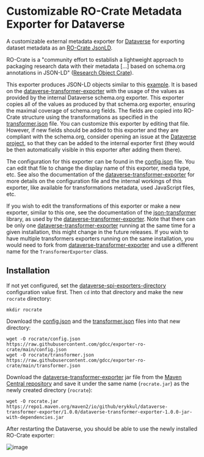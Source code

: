 # Customizable RO-Crate Metadata Exporter for Dataverse
A customizable external metadata exporter for [Dataverse](https://dataverse.org) for exporting dataset metadata as an [RO-Crate JsonLD](https://www.researchobject.org/ro-crate/1.1/appendix/jsonld.html). 

RO-Crate is a "community effort to establish a lightweight approach to packaging research data with their metadata [...] based on schema.org annotations in JSON-LD" ([Research Object Crate](https://w3id.org/ro/crate)). 

This exporter produces JSON-LD objects similar to this [example](https://rawcdn.githack.com/biocompute-objects/bco-ro-example-chipseq/76cb84c8d6a17a3fd7ae3102f68de3f780458601/data/ro-crate-metadata.json). It is based on the [dataverse-transformer-exporter](https://github.com/ErykKul/dataverse-transformer-exporter/) with the usage of the values as provided by the internal Dataverse schema.org exporter. This exporter copies all of the values as produced by that schema.org exporter, ensuring the maximal coverage of schema.org fields. The fields are copied into RO-Crate structure using the transformations as specified in the [transformer.json](/transformer.json) file. You can customize this exporter by editing that file. However, if new fields should be added to this exporter and they are compliant with the schema.org, consider opening an issue at the [Dataverse project](https://github.com/iqss/dataverse), so that they can be added to the internal exporter first (they would be then automatically visible in this exporter after adding them there).

The configuration for this exporter can be found in the [config.json](/config.json) file. You can edit that file to change the display name of this exporter, media type, etc. See also the documentation of the [dataverse-transformer-exporter](https://github.com/ErykKul/dataverse-transformer-exporter/) for more details on the configuration file and the internal workings of this exporter, like available for transformations metadata, used JavaScript files, etc.

If you wish to edit the transformations of this exporter or make a new exporter, similar to this one, see the documentation of the [json-transformer](https://github.com/erykKul/json-transformer) library, as used by the [dataverse-transformer-exporter](https://github.com/ErykKul/dataverse-transformer-exporter/). Note that there can be only one [dataverse-transformer-exporter](https://github.com/ErykKul/dataverse-transformer-exporter/) running at the same time for a given installation, this might change in the future releases. If you wish to have multiple transformers exporters running on the same installation, you would need to fork from [dataverse-transformer-exporter](https://github.com/ErykKul/dataverse-transformer-exporter/) and use a different name for the `TransformerExporter` class.

## Installation

If not yet configured, set the [dataverse-spi-exporters-directory](https://guides.dataverse.org/en/latest/installation/config.html#dataverse-spi-exporters-directory) configuration value first. Then `cd` into that directory and make the new `rocrate` directory:

```shell
mkdir rocrate
```

Download the [config.json](/config.json) and the [transformer.json](/transformer.json) files into that new directory:

```shell
wget -O rocrate/config.json https://raw.githubusercontent.com/gdcc/exporter-ro-crate/main/config.json
wget -O rocrate/transformer.json https://raw.githubusercontent.com/gdcc/exporter-ro-crate/main/transformer.json
```

Download the [dataverse-transformer-exporter](https://github.com/ErykKul/dataverse-transformer-exporter/) jar file from the [Maven Central repository](https://central.sonatype.com/artifact/io.github.erykkul/dataverse-transformer-exporter/versions) and save it under the same name (`rocrate.jar`) as the newly created directory (`rocrate`):

```shell
wget -O rocrate.jar https://repo1.maven.org/maven2/io/github/erykkul/dataverse-transformer-exporter/1.0.0/dataverse-transformer-exporter-1.0.0-jar-with-dependencies.jar
```

After restarting the Dataverse, you should be able to use the newly installed RO-Crate exporter:

![image](https://github.com/ErykKul/exporter-ro-crate/assets/101262459/27203e12-5a38-45cb-bf7f-eaa76d5c432a)
